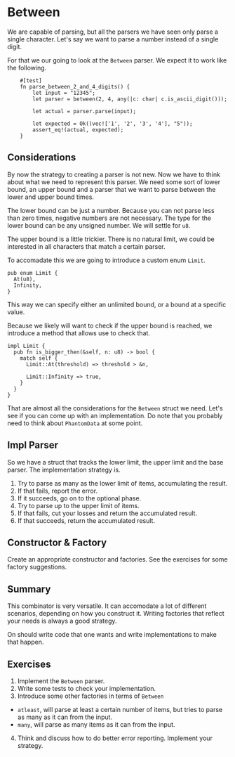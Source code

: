 # Between
We are capable of parsing, but all the parsers we have seen
only parse a single character. Let's say we want to parse a
number instead of a single digit.

For that we our going to look at the `Between` parser. We
expect it to work like the following.

```
    #[test]
    fn parse_between_2_and_4_digits() {
        let input = "12345";
        let parser = between(2, 4, any(|c: char| c.is_ascii_digit()));

        let actual = parser.parse(input);

        let expected = Ok((vec!['1', '2', '3', '4'], "5"));
        assert_eq!(actual, expected);
    }
```

## Considerations
By now the strategy to creating a parser is not new. Now we have
to think about what we need to represent this parser. We need
some sort of lower bound, an upper bound and a parser that we
want to parse between the lower and upper bound times.

The lower bound can be just a number. Because you can not parse
less than zero times, negative numbers are not necessary. The type
for the lower bound can be any unsigned number. We will settle for
`u8`.

The upper bound is a little trickier. There is no natural limit,
we could be interested in all characters that match a certain parser.

To accomadate this we are going to introduce a custom enum `Limit`.

```
pub enum Limit {
  At(u8),
  Infinity,
}
```

This way we can specify either an unlimited bound, or a bound at a
specific value.

Because we likely will want to check if the upper bound is reached,
we introduce a method that allows use to check that.

```
impl Limit {
  pub fn is_bigger_then(&self, n: u8) -> bool {
    match self {
      Limit::At(threshold) => threshold > &n,

      Limit::Infinity => true,
    }
  }
}
```

That are almost all the considerations for the `Between` struct we
need. Let's see if you can come up with an implementation. Do note
that you probably need to think about `PhantomData` at some point.

## Impl Parser
So we have a struct that tracks the lower limit, the upper limit and
the base parser. The implementation strategy is.

1. Try to parse as many as the lower limit of items, accumulating the
   result.
2. If that fails, report the error.
3. If it succeeds, go on to the optional phase.
4. Try to parse up to the upper limit of items.
5. If that fails, cut your losses and return the accumulated result.
6. If that succeeds, return the accumulated result. 

## Constructor & Factory
Create an appropriate constructor and factories. See the exercises
for some factory suggestions.

## Summary
This combinator is very versatile. It can accomodate a lot of different
scenarios, depending on how you construct it. Writing factories that
reflect your needs is always a good strategy.

On should write code that one wants and write implementations to make
that happen.

## Exercises
1. Implement the `Between` parser.
2. Write some tests to check your implementation.
3. Introduce some other factories in terms of `Between`

* `atleast`, will parse at least a certain number of items, but
   tries to parse as many as it can from the input.
* `many`, will parse as many items as it can from the input.

4. Think and discuss how to do better error reporting. Implement
   your strategy.
